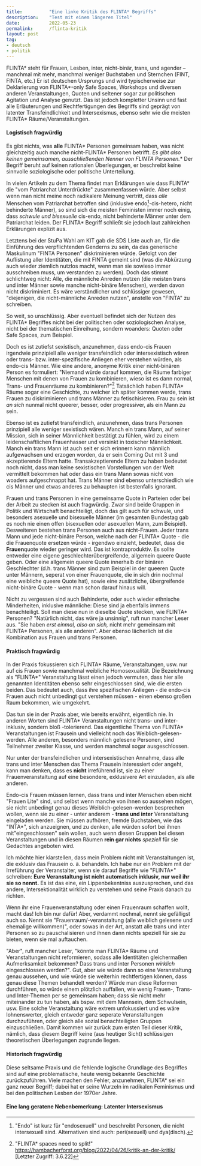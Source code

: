 ```yaml
---
title:          "Eine linke Kritik des FLINTA* Begriffs"
description:    "Test mit einem längeren Titel"
date:           2022-05-23
permalink:      /flinta-kritik
layout: post
tag: 
- deutsch
- politik
---
```


FLINTA* steht für Frauen, Lesben, inter, nicht-binär, trans, und agender – manchmal mit mehr, manchmal weniger Buchstaben und Sternchen (FINT, FINTA, etc.) Er ist deutschen Ursprungs und wird typischerweise zur Deklarierung von FLINTA\*-only Safe Spaces, Workshops und diversen anderen Veranstaltungen, Quoten und seltener sogar zur politischen Agitation und Analyse genutzt. Das ist jedoch kompletter Unsinn und fast alle Erläuterungen und Rechtfertigungen des Begriffs sind geprägt von latenter Transfeindlichkeit und Intersexismus, ebenso sehr wie die meisten FLINTA* Räume/Veranstaltungen.

#### Logistisch fragwürdig

Es gibt nichts, was **alle** FLINTA* Personen gemeinsam haben, was nicht gleichzeitig auch manche nicht-FLINTA* Personen betrifft. **Es gibt also keinen gemeinsamen, ausschließenden Nenner von FLINTA* Personen.** Der Begriff beruht auf keinen rationalen Überlegungen, er beschreibt keine sinnvolle soziologische oder politische Unterteilung.

In vielen Artikeln zu dem Thema findet man Erklärungen wie dass FLINTA* die "vom Patriarchat Unterdrückte" zusammenfassen würde. Aber selbst wenn man nicht meine noch radikalere Meinung vertritt, dass _alle_ Menschen vom Patriarchat betroffen sind (inklusive endo[^a]-cis-hetero, nicht behinderte Männer), so sind sich die meisten Feministen immer noch einig, dass _schwule und bisexuelle_ cis-endo, nicht behinderte Männer unter dem Patriarchat leiden. Der FLINTA* Begriff schließt sie jedoch laut zahlreichen Erklärungen explizit aus.

Letztens bei der StuPa Wahl am KIT gab die SDS Liste auch an, für die Einführung des verpflichtenden Genderns zu sein, da das generische Maskulinum "FINTA Personen" diskriminieren würde. Gefolgt von der Auflistung aller Identitäten, die mit FINTA gemeint sind (was die Abkürzung auch wieder ziemlich nutzlos macht, wenn man sie sowieso immer ausschreiben muss, um verstanden zu werden). Doch das stimmt schlichtweg nicht: Alle, die männliche Anreden nutzen (die meisten trans und inter Männer sowie manche nicht-binäre Menschen), werden davon nicht diskriminiert. Es wäre verständlicher und schlüssiger gewesen, "diejenigen, die nicht-männliche Anreden nutzen", anstelle von "FINTA" zu schreiben. 

So weit, so unschlüssig. Aber eventuell befindet sich der Nutzen des FLINTA* Begriffes nicht bei der politischen oder soziologischen Analyse, nicht bei der thematischen Einreihung, sondern woanders: Quoten oder Safe Spaces, zum Beispiel. 

Doch es ist zutiefst sexistisch, anzunehmen, dass endo-cis Frauen irgendwie prinzipiell alle weniger transfeindlich oder intersexistisch wären oder trans- bzw. inter-spezifische Anliegen eher verstehen würden, als endo-cis Männer. Wie eine andere, anonyme Kritik einer nicht-binären Person es formuliert: "Niemand würde darauf kommen, die Räume farbiger Menschen mit denen von Frauen zu kombinieren, wieso ist es dann normal, Trans- und Frauenräume zu kombinieren?"[^1] Tatsächlich haben FLINTA* Räume sogar eine Geschichte, zu welcher ich später kommen werde, trans Frauen zu diskriminieren und trans Männer zu fetischisieren. Frau zu sein ist _an sich_ nunmal nicht queerer, besser, oder progressiver, als ein Mann zu sein.

Ebenso ist es zutiefst transfeindlich, anzunehmen, dass trans Personen prinzipiell alle weniger sexistisch wären. Manch ein trans Mann, auf seiner Mission, sich in seiner Männlichkeit bestätigt zu fühlen, wird zu einem leidenschaftlichen Frauenhasser und versinkt in toxischer Männlichkeit. Manch ein trans Mann ist auch seit er sich erinnern kann männlich aufgewachsen und erzogen worden, da er sein Coming Out mit 3 und akzeptierende Eltern hatte. Transakzeptierende Eltern zu haben bedeutet noch nicht, dass man keine sexistischen Vorstellungen von der Welt vermittelt bekommen hat oder dass ein trans Mann sowas nicht von woaders aufgeschnappt hat. Trans Männer sind ebenso unterschiedlich wie cis Männer und etwas anderes zu behaupten ist bestenfalls ignorant.

Frauen und trans Personen in eine gemeinsame Quote in Parteien oder bei der Arbeit zu stecken ist auch fragwürdig. Zwar sind beide Gruppen in Politik und Wirtschaft benachteiligt, doch das gilt auch für schwule, und besonders asexuelle und bisexuelle Männer (im gesamten Bundestag gab es noch nie einen offen bisexuellen oder asexuellen Mann, zum Beispiel). Desweiteren bestehen trans Personen auch aus nicht-Frauen. Jeder trans Mann und jede nicht-binäre Person, welche nach der FLINTA* Quote - die die Frauenquote ersetzen würde - irgendwo einzieht, bedeutet, dass die **Frauen**quote wieder geringer wird. Das ist kontraproduktiv. Es sollte entweder eine eigene geschlechterübergreifende, allgemein queere Quote geben. Oder eine allgemein queere Quote innerhalb der binären Geschlechter (d.h. trans Männer sind zum Beispiel in der queeren Quote unter Männern, seperat von einer Frauenquote, die in sich drin nochmal eine weibliche queere Quote hat), sowie eine zusätzliche, übergreifende nicht-binäre Quote - wenn man schon darauf hinaus will.

Nicht zu vergessen sind auch Behinderte, oder auch wieder ethnische Minderheiten, inklusive männliche: Diese sind ja ebenfalls immens benachteiligt. Soll man diese nun in dieselbe Quote stecken, wie FLINTA* Personen? "Natürlich nicht, das wäre ja unsinnig", ruft nun mancher Leser aus. "Sie haben _erst einmal, also an sich,_ nicht mehr gemeinsam mit FLINTA* Personen, als alle anderen". Aber ebenso lächerlich ist die Kombination aus Frauen und trans Personen.

#### Praktisch fragwürdig

In der Praxis fokussieren sich FLINTA* Räume, Veranstaltungen, usw. nur auf cis Frauen sowie manchmal weibliche Homosexualität. Die Bezeichnung als "FLINTA*" Veranstaltung lässt einen jedoch vermuten, dass hier alle genannten Identitäten ebenso sehr eingeschlossen sind, wie die ersten beiden. Das bedeutet auch, dass ihre spezifischen Anliegen - die endo-cis Frauen auch nicht unbedingt gut verstehen müssen - einen ebenso großen Raum bekommen, wie umgekehrt.

Das tun sie in der Praxis aber, wie bereits erwähnt, eigentlich nie. In anderen Worten sind FLINTA* Veranstaltungen nicht trans- und inter-inklusiv, sondern bloß -tolerierend. Das eigentliche Thema von FLINTA* Veranstaltungen ist Frausein und vielleicht noch das Weiblich-gelesen-werden. Alle anderen, besonders männlich gelesene Personen, sind Teilnehmer zweiter Klasse, und werden manchmal sogar ausgeschlossen.

Nur unter der transfeindlichen und intersexistischen Annahme, dass alle trans und inter Menschen das Thema Frausein interessiert oder angeht, kann man denken, dass es **nicht** irreführend ist, sie zu einer Frauenveranstaltung auf eine besondere, exklusivere Art einzuladen, als alle anderen.

Endo-cis Frauen müssen lernen, dass trans und inter Menschen eben nicht "Frauen Lite" sind, und selbst wenn manche von ihnen so aussehen mögen, sie nicht unbedingt genau dieses Weiblich-gelesen-werden besprechen wollen, wenn sie zu einer - unter anderem - **trans und inter** Veranstaltung eingeladen werden. Sie müssen aufhören, fremde Buchstaben, wie das "INTA*", sich anzueignen, und zu denken, alle würden sofort bei ihnen mit"eingeschlossen" sein wollen, auch wenn diesen Gruppen bei diesen Veranstaltungen und in diesen Räumen **rein gar nichts** _speziell_ für sie Gedachtes angeboten wird.

Ich möchte hier klarstellen, dass mein Problem nicht mit Veranstaltungen ist, die exklusiv das Frausein o. ä. behandeln. Ich habe nur ein Problem mit der Irreführung der Veranstalter, wenn sie darauf Begriffe wie "FLINTA*" schreiben: **Eure Veranstaltung ist nicht automatisch inklusiv, nur weil ihr sie so nennt.** Es ist das eine, ein Lippenbekentniss auszusprechen, und das andere, Intersektionalität wirklich zu verstehen und seine Praxis danach zu richten. 

Wenn ihr eine Frauenveranstaltung oder einen Frauenraum schaffen wollt, macht das! Ich bin nur dafür! Aber, verdammt nochmal, nennt sie gefälligst auch so. Nennt sie "Frauenraum/-veranstaltung (alle weiblich gelesene und ehemalige willkommen)", oder sowas in der Art, anstatt alle trans und inter Personen so zu pauschalisieren und ihnen dann nichts speziell für sie zu bieten, wenn sie mal auftauchen.

"Aber", ruft mancher Leser, "könnte man FLINTA* Räume und Veranstaltungen nicht reformieren, sodass alle Identitäten gleichermaßen Aufmerksamkeit bekommen? Dass trans und inter Personen _wirklich_ eingeschlossen werden?". Gut, aber wie würde dann so eine Veranstaltung genau aussehen, und wie würde sie weiterhin rechtfertigen können, dass genau diese Themen behandelt werden? Würde man diese Reformen durchführen, so würde einem plötzlich auffallen, wie wenig Frauen-, Trans- und Inter-Themen per se gemeinsam haben; dass sie nicht mehr miteinander zu tun haben, als bspw. mit dem Mannsein, dem Schwulsein, usw. Eine solche Veranstaltung wäre extrem unfokussiert und es wäre lohnenswerter, gleich entweder ganz seperate Veranstaltungen durchzuführen, oder gleich alle sozial benachteiligten Gruppen einzuschließen. Damit kommen wir zurück zum ersten Teil dieser Kritik, nämlich, dass diesem Begriff keine (aus heutiger Sicht) schlüssigen theoretischen Überlegungen zugrunde liegen.

#### Historisch fragwürdig

Diese seltsame Praxis und die fehlende logische Grundlage des Begriffes sind auf eine problematische, heute wenig bekannte Geschichte zurückzuführen. Viele machen den Fehler, anzunehmen, FLINTA* sei ein ganz neuer Begriff; dabei hat er seine Wurzeln im radikalen Feminismus und bei den politischen Lesben der 1970er Jahre.

#### Eine lang geratene Nebenbemerkung: Latenter Intersexismus

[^a]: "Endo" ist kurz für "endosexuell" und beschreibt Personen, die nicht intersexuell sind. Alternativen sind auch: peri(sexuell) und dya(disch).
[^1]: "FLINTA* spaces need to split!" https://hambacherforst.org/blog/2022/04/26/kritik-an-der-kritik/ [Letzter Zugriff: 3.6.22]
